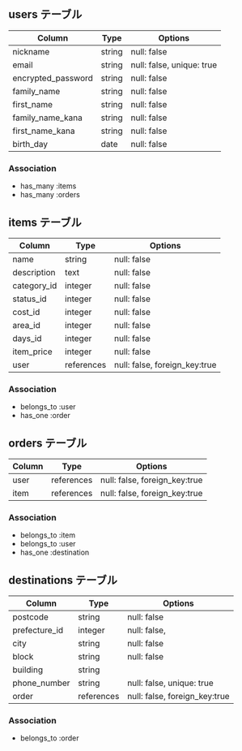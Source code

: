 ## users テーブル

| Column             | Type    | Options                   |
| -----------------  | ------- | ------------------------- |
| nickname           | string  | null: false               |
| email              | string  | null: false, unique: true |
| encrypted_password | string  | null: false               |
| family_name        | string  | null: false               |
| first_name         | string  | null: false               |
| family_name_kana   | string  | null: false               |
| first_name_kana    | string  | null: false               |
| birth_day          | date    | null: false               |


### Association

- has_many :items
- has_many :orders

## items テーブル

| Column      | Type       | Options                       |
| ----------- | ------     | ------------------------------|
| name        | string     | null: false                   |
| description | text       | null: false                   |
| category_id | integer    | null: false                   |
| status_id   | integer    | null: false                   |
| cost_id     | integer    | null: false                   |
| area_id     | integer    | null: false                   |
| days_id     | integer    | null: false                   |
| item_price  | integer    | null: false                   |
| user        | references | null: false, foreign_key:true |

### Association

- belongs_to :user
- has_one    :order

## orders テーブル

| Column    | Type       | Options                        |
| ------    | ---------- | ------------------------------ |
| user      | references | null: false, foreign_key:true  |
| item      | references | null: false, foreign_key:true  |

### Association

- belongs_to :item
- belongs_to :user
- has_one    :destination

## destinations テーブル

| Column        | Type       | Options                       |
| ------------- | ---------- | ----------------------------- |
| postcode      | string     | null: false                   |
| prefecture_id | integer    | null: false,                  |
| city          | string     | null: false                   |
| block         | string     | null: false                   |
| building      | string     |                               |
| phone_number  | string     | null: false, unique: true     |
| order         | references | null: false, foreign_key:true |

### Association

- belongs_to :order